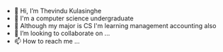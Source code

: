 - 👋 Hi, I’m Thevindu Kulasinghe
- 👀 I'm a computer science undergraduate
- 🌱 Although my major is CS I'm learning management accounting also 
- 💞️ I’m looking to collaborate on ...
- 📫 How to reach me ...

<!---
kulasinghet/kulasinghet is a ✨ special ✨ repository because its `README.md` (this file) appears on your GitHub profile.
You can click the Preview link to take a look at your changes.
--->
